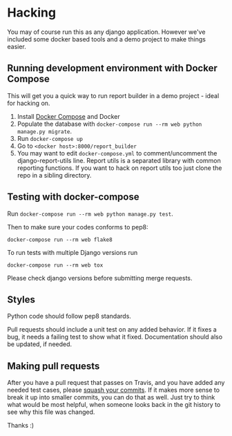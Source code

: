 # Hacking

You may of course run this as any django application.
However we've included some docker based tools and a demo project to make things easier.

## Running development environment with Docker Compose

This will get you a quick way to run report builder in a demo project - ideal for hacking on.

1. Install [Docker Compose](https://docs.docker.com/compose/) and Docker
2. Populate the database with `docker-compose run --rm web python manage.py migrate`.
3. Run `docker-compose up`
4. Go to `<docker host>:8000/report_builder`
4. You may want to edit `docker-compose.yml` to comment/uncomment the django-report-utils line. Report utils is a separated library with common reporting functions. If you want to hack on report utils too just clone the repo in a sibling directory.

## Testing with docker-compose

Run `docker-compose run --rm web python manage.py test`.

Then to make sure your codes conforms to pep8:

```
docker-compose run --rm web flake8
```

To run tests with multiple Django versions run

`docker-compose run --rm web tox`

Please check django versions before submitting merge requests.

## Styles

Python code should follow pep8 standards.

Pull requests should include a unit test on any added behavior. If it fixes a
bug, it needs a failing test to show what it fixed. Documentation should also be
updated, if needed.

## Making pull requests

After you have a pull request that passes on Travis, and you have added
any needed test cases, please [squash your commits](http://gitready.com/advanced/2009/02/10/squashing-commits-with-rebase.html).
If it makes more sense to break it up into smaller commits, you can do that
as well. Just try to think what would be most helpful, when someone looks
back in the git history to see why this file was changed.

Thanks :)
